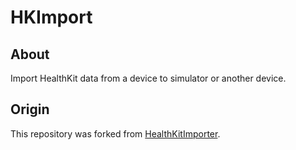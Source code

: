 # HKImport

## About

Import HealthKit data from a device to simulator or another device.

## Origin

This repository was forked from [HealthKitImporter](https://github.com/Comocomo/HealthKitImporter).
